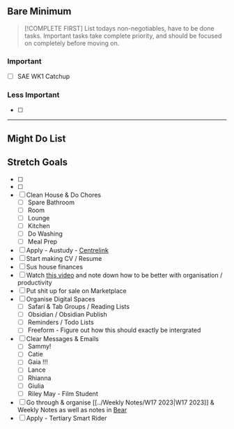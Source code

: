 ## Bare Minimum

> [!COMPLETE FIRST]
> List todays non-negotiables, have to be done tasks. Important tasks take complete priority, and should be focused on completely before moving on.
> 
> 

### Important
- [ ] SAE WK1 Catchup
      

### Less Important
- [ ] 
      

---
## Might Do List



## Stretch Goals




- [ ] 
- [ ] 
- [ ] Clean House & Do Chores
	- [ ] Spare Bathroom
	- [ ] Room
	- [ ] Lounge
	- [ ] Kitchen
	- [ ] Do Washing
	- [ ] Meal Prep
- [ ] Apply - Austudy - [Centrelink](https://www.servicesaustralia.gov.au/payments-you-can-get-for-higher-education?context=60078)
- [ ] Start making CV / Resume
- [ ] Sus house finances 
- [ ] Watch [this video](https://www.youtube.com/watch?v=0_44XEVOwek) and note down how to be better with organisation / productivity
- [ ] Put shit up for sale on Marketplace 
- [ ] Organise Digital Spaces
	- [ ] Safari & Tab Groups / Reading Lists
	- [ ] Obsidian / Obsidian Publish
	- [ ] Reminders / Todo Lists
	- [ ] Freeform - Figure out how this should exactly be intergrated
- [ ] Clear Messages & Emails
	- [ ] Sammy! 
	- [ ] Catie
	- [ ] Gaia !!!
	- [ ] Lance
	- [ ] Rhianna
	- [ ] Giulia
	- [ ] Riley May - Film Student
- [ ] Go through & organise [[../Weekly Notes/W17 2023|W17 2023]] & Weekly Notes as well as notes in [Bear]()
- [ ] Apply - Tertiary Smart Rider